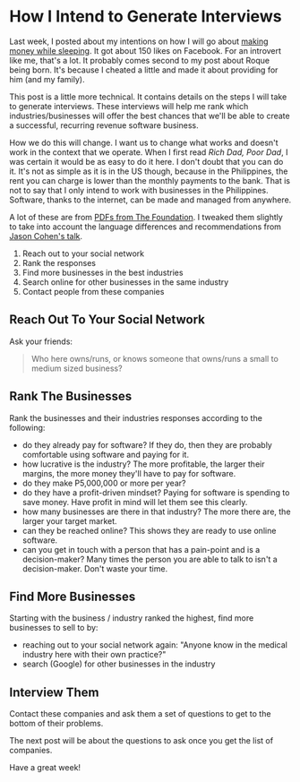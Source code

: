 # How I Intend to Generate Interviews

Last week, I posted about my intentions on how I will go about [making money while sleeping](journey). It got about 150 likes on Facebook. For an introvert like me, that's a lot. It probably comes second to my post about Roque being born. It's because I cheated a little and made it about providing for him (and my family).

This post is a little more technical. It contains details on the steps I will take to generate interviews. These interviews will help me rank which industries/businesses will offer the best chances that we'll be able to create a successful, recurring revenue software business.

How we do this will change. I want us to change what works and doesn't work in the context that we operate. When I first read *Rich Dad, Poor Dad*, I was certain it would be as easy to do it here. I don't doubt that you can do it. It's not as simple as it is in the US though, because in the Philippines, the rent you can charge is lower than the monthly payments to the bank. That is not to say that I only intend to work with businesses in the Philippines. Software, thanks to the internet, can be made and managed from anywhere.

A lot of these are from [PDFs from The Foundation](foundation_pdfs). I tweaked them slightly to take into account the language differences and recommendations from [Jason Cohen's talk](jason_cohen).

1. Reach out to your social network
2. Rank the responses
3. Find more businesses in the best industries
4. Search online for other businesses in the same industry
5. Contact people from these companies

## Reach Out To Your Social Network

Ask your friends:

> Who here owns/runs, or knows someone that owns/runs a small to medium sized business?

## Rank The Businesses

Rank the businesses and their industries responses according to the following:

- do they already pay for software? If they do, then they are probably comfortable using software and paying for it.
- how lucrative is the industry? The more profitable, the larger their margins, the more money they'll have to pay for software.
- do they make P5,000,000 or more per year?
- do they have a profit-driven mindset? Paying for software is spending to save money. Have profit in mind will let them see this clearly.
- how many businesses are there in that industry? The more there are, the larger your target market.
- can they be reached online? This shows they are ready to use online software.
- can you get in touch with a person that has a pain-point and is a decision-maker? Many times the person you are able to talk to isn't a decision-maker. Don't waste your time.

## Find More Businesses

Starting with the business / industry ranked the highest, find more businesses to sell to by:

- reaching out to your social network again: "Anyone know in the medical industry here with their own practice?"
- search (Google) for other businesses in the industry

## Interview Them

Contact these companies and ask them a set of questions to get to the bottom of their problems.

The next post will be about the questions to ask once you get the list of companies.

Have a great week!

  [journey]: https://medium.com/@ramontayag/journey-to-making-money-while-sleeping-e35cbe64c286
  [foundation_pdfs]: https://thefoundation.com/spi
  [jason_cohen]: http://www.it-engelhardt.de/jason-cohen-microconf-2013/
